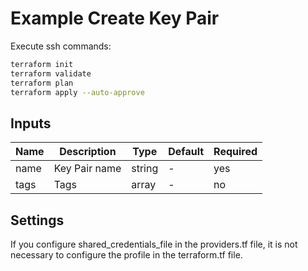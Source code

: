 # Example Create Key Pair

Execute ssh commands:
```sh
terraform init
terraform validate
terraform plan
terraform apply --auto-approve
```

## Inputs

| Name | Description   | Type   | Default | Required |
| ---- | ------------- | ------ | ------- | -------- |
| name | Key Pair name | string | -       | yes      |
| tags | Tags          | array  | -       | no       |

## Settings

If you configure shared_credentials_file in the providers.tf file,
it is not necessary to configure the profile in the terraform.tf file.